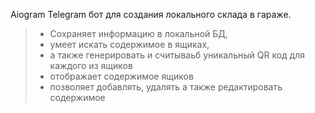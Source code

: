 Aiogram Telegram бот для создания локального склада в гараже. 
> - Сохраняет информацию в локальной БД, 
> - умеет искать содержимое в ящиках, 
> - а также генерировать и считываьб уникальный QR код для каждого из ящиков
> - отображает содержимое ящиков
> - позволяет добавлять, удалять а также редактировать содержимое

